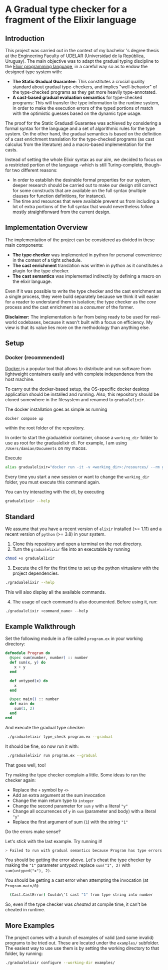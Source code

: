 # A Gradual type checker for a fragment of the Elixir language

## Introduction

This project was carried out in the context of my bachelor 's degree thesis at the Engineering Faculty of UDELAR (Universidad de la República, Uruguay). The main objective was to adapt the gradual typing discipline to the [Elixir programming language](https://elixir-lang.org/), in a careful way so as to endow the designed type system with:
- **The Static Gradual Guarantee**: This constitutes a crucial quality standard about gradual type-checkers, and implies "well-behavior" of the type-checked programs as they get more heavily type-annotated.
- **A cast-based gradual evaluation semantics** for type-checked programs: This will transfer the type information to the runtime system, in order to make the execution errors of the typed portions of match with the optimistic guesses based on the dynamic type usage.   

The proof for the Static Graduadl Guarantee was achieved by considering a formal syntax for the language and a set of algorithmic rules for the type system. On the other hand, the gradual semantics is based on the definition of a cast enrichment translation for the type-checked programs (as cast calculus from the literature) and a macro-based implementation for the casts. 


Instead of setting the whole Elixir syntax as our aim, we decided to focus on a restricted portion of the language -which is still Turing-complete, though- for two different reasons:
- In order to establish the desirable formal properties for our system, deeper research should be carried out to make our design still correct for some constructs that are available on the full syntax (multiple clauses for function definitions, for instance).
- The time and resources that were available prevent us from including a lot of extra portions of the full syntax that would nevertheless follow mostly straightforward from the current design.


## Implementation Overview

The implementation of the project can be considered as divided in these main components:
- **The type checker** was implemented in python for personal convenience in the context of a tight schedule.
- **The cast enrichment** translation was written in python as it constitutes a plugin for the type checker.
- **The cast semantics** was implemented indirectly by defining a macro on the elixir language.

Even if it was possible to write the type checker and the cast enrichment as a single process, they were build separately because we think it will easier for a reader to understand them in isolation; the type checker as the _core_ process and the cast enrichment as a _consumer_ of the former.

**Disclaimer:** The implementation is far from being ready to be used for real-world codebases, because it wasn't built with a focus on efficiency. My view is that its value lies more on the methodology than anything else.


## Setup
### Docker (recommended)
[Docker ](https://www.docker.com/) is a popular tool that allows to distribute and run software from lightweight containers easily and with complete independence from the host machine. 

To carry out the docker-based setup, the OS-specific docker desktop application should be installed and running. Also, this repository should be cloned somewhere in the filesystem and renamed to `gradualelixir`.  

The docker installation goes as simple as running 
```bash
docker compose up
```
within the root folder of the repository.

In order to start the gradualelixir container, choose a `working_dir` folder to use
as root for the gradualelixir cli. For example, I am using `/Users/damian/Documents` on my macos. 

Execute
```bash
alias gradualelixir="docker run -it -v <working_dir>:/resources/ --rm gradualelixir"
```

Every time you start a new session or want to change the `working_dir` folder, you must execute this command again.

You can try interacting with the cli, by executing
```bash
gradualelixir --help
```

## Standard
We assume that you have a recent version of `elixir` installed (>= 1.11) and a recent version of `python` (>= 3.8)
in your system. 

1. Clone this repository and open a terminal on the root directory.
2. Turn the `gradualelixir` file into an executable by running
```bash
chmod +x gradualelixir
```
3. Execute the cli for the first time to set up the python virtualenv with the project dependencies.
```bash
./gradualelixir --help
```
This will also display all the available commands.

4. The usage of each command is also documented. Before using it, run:
```bash
./gradualelixir <command_name> --help
```

## Example Walkthrough

Set the following module in a file called `program.ex` in your working directory:
```elixir
defmodule Program do
  @spec sum(number, number) :: number
  def sum(x, y) do
    x + y
  end

  def untyped(x) do
    x
  end

  @spec main() :: number
  def main do
    sum(1, 2)
  end
end
```

And execute the gradual type checker:
```bash
 ./gradualelixir type_check program.ex --gradual
```

It should be fine, so now run it with:
```bash
 ./gradualelixir run program.ex --gradual
```

That goes well, too!

Try making the type checker complain a little. Some ideas to run the checker again:
- Replace the `+` symbol by `<>`
- Add an extra argument at the sum invocation
- Change the main return type to `integer`
- Change the second parameter for `sum` `y` with a literal `"y"`
- Change all occurrences of `y` in `sum` (parameter and body) with a literal `"y"`
- Replace the first argument of sum (`1`) with the string `"1"` 

Do the errors make sense?

Let's stick with the last example. Try running it!
```bash
> Failed to run with gradual semantics because Program has type errors
```

You should be getting the error above. Let's cheat the type checker by making the `"1"` parameter _untyped_: replace `sum("1", 2)` with `sum(untyped("x"), 2)`.

You should be getting a cast error when attempting the invocation (at `Program.main/0`):
```bash
  (Cast.CastError) Couldn\'t cast "1" from type string into number
```
So, even if the type checker was _cheated_ at compile time, it can't be cheated in runtime. 


## More Examples

The project comes with a bunch of examples of valid (and some invalid) programs to be tried out.
These are located under the `examples/` subfolder. The easiest way to use use them is by setting the working directory to that folder, by running:
```bash
./gradualelixir configure --working-dir examples/
```
